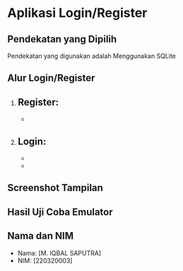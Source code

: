 # Aplikasi Login/Register

## Pendekatan yang Dipilih
Pendekatan yang digunakan adalah Menggunakan SQLite

## Alur Login/Register
1. Register:
   - 
   - 
2. Login:
   - 
   - 
   - 

## Screenshot Tampilan


## Hasil Uji Coba Emulator


## Nama dan NIM
- Nama: [M. IQBAL SAPUTRA]  
- NIM: [220320003]
